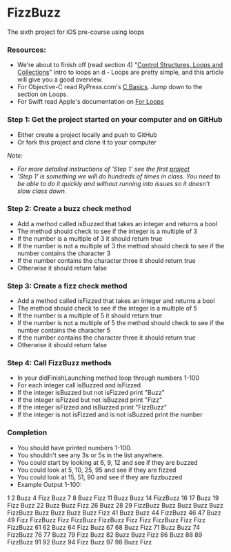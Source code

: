 FizzBuzz
========

The sixth project for iOS pre-course using loops

### Resources:
- We're about to finish off (read section 4) "[Control Structures, Loops and Collections](http://codewithchris.com/how-to-make-iphone-apps-control-structures-loops-and-collections/)" intro to loops an d - Loops are pretty simple, and this article will give you a good overview.
- For Objective-C read RyPress.com's [C Basics](http://rypress.com/tutorials/objective-c/c-basics.html). Jump down to the section on Loops.
- For Swift read Apple's documentation on [For Loops](https://developer.apple.com/library/prerelease/mac/documentation/Swift/Conceptual/Swift_Programming_Language/ControlFlow.html#//apple_ref/doc/uid/TP40014097-CH9-XID_192)


### Step 1: Get the project started on your computer and on GitHub
- Either create a project locally and push to GitHub
- Or fork this project and clone it to your computer

*Note:*
- *For more detailed instructions of 'Step 1' see the first [project](https://github.com/DevMountain/AGoodStart.git)*
- *'Step 1' is something we will do hundreds of times in class. You need to be able to do it quickly and without running into issues so it doesn't slow class down.*


### Step 2: Create a buzz check method
- Add a method called isBuzzed that takes an integer and returns a bool
- The method should check to see if the integer is a multiple of 3
- If the number is a multiple of 3 it should return true
- If the number is not a multiple of 3 the method should check to see if the number contains the character 3
- If the number contains the character three it should return true
- Otherwise it should return false

### Step 3: Create a fizz check method
- Add a method called isFizzed that takes an integer and returns a bool
- The method should check to see if the integer is a multiple of 5
- If the number is a multiple of 5 it should return true
- If the number is not a multiple of 5 the method should check to see if the number contains the character 5
- If the number contains the character three it should return true
- Otherwise it should return false

### Step 4: Call FizzBuzz methods
- In your didFinishLaunching method loop through numbers 1-100
- For each integer call isBuzzed and isFizzed
- If the integer isBuzzed but not isFizzed print "Buzz"
- If the integer isFizzed but not isBuzzed print "Fizz"
- If the integer isFizzed and isBuzzed print "FizzBuzz"
- If the integer is not isFizzed and is not isBuzzed print the number

### Completion
- You should have printed numbers 1-100.
- You shouldn't see any 3s or 5s in the list anywhere. 
- You could start by looking at 6, 9, 12 and see if they are buzzed
- You could look at 5, 10, 25, 95 and see if they are fizzed
- You could look at 15, 51, 90 and see if they are fizzbuzzed
- Example Output 1-100:

1
2
Buzz
4
Fizz
Buzz
7
8
Buzz
Fizz
11
Buzz
Buzz
14
FizzBuzz
16
17
Buzz
19
Fizz
Buzz
22
Buzz
Buzz
Fizz
26
Buzz
28
29
FizzBuzz
Buzz
Buzz
Buzz
Buzz
FizzBuzz
Buzz
Buzz
Buzz
Buzz
Fizz
41
Buzz
Buzz
44
FizzBuzz
46
47
Buzz
49
Fizz
FizzBuzz
Fizz
FizzBuzz
FizzBuzz
Fizz
Fizz
FizzBuzz
Fizz
Fizz
FizzBuzz
61
62
Buzz
64
Fizz
Buzz
67
68
Buzz
Fizz
71
Buzz
Buzz
74
FizzBuzz
76
77
Buzz
79
Fizz
Buzz
82
Buzz
Buzz
Fizz
86
Buzz
88
89
FizzBuzz
91
92
Buzz
94
Fizz
Buzz
97
98
Buzz
Fizz
